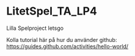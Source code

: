 

# LitetSpel_TA_LP4
Lilla Spelproject letsgo

Kolla tutorial här på hur du använder github:
https://guides.github.com/activities/hello-world/

